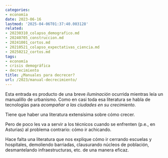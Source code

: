 ```yaml
---
categories:
- economía
date: 2023-06-16
lastmod: '2025-04-06T01:37:40.003128'
related:
- 20230310_colapso_demografico.md
- 20240705_construccion.md
- 20241001_cortos.md
- 20210521_colapso_expectativas_ciencia.md
- 20250212_cortos.md
tags:
- economía
- crisis demográfica
- decrecimiento
title: ¿Manuales para decrecer?
url: /2023/manual-decrecimiento/
---
```


Esta entrada es producto de una breve _iluminación_ ocurrida mientras leía un manualillo de urbanismo. Como en casi toda esa literatura se habla de tecnologías para _acompañar a las ciudades en su crecimiento_.

Tiene que haber una literatura extensísima sobre cómo crecer.

Pero de poco les va a servir a los técnicos cuando se enfrenten (p.e., en Asturias) al problema contrario: cómo ir achicando.

Hace falta una literatura que nos explique cómo ir cerrando escuelas y hospitales, demoliendo barriadas, clausurando núcleos de población, desmantelando infraestructuras, etc. de una manera eficaz.
